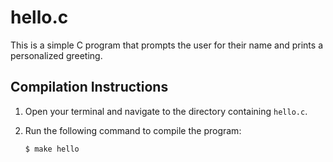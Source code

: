 # hello.c

This is a simple C program that prompts the user for their name and prints a personalized greeting.

## Compilation Instructions

1. Open your terminal and navigate to the directory containing `hello.c`.

2. Run the following command to compile the program:

   ```bash
   $ make hello
